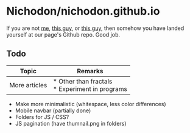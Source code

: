 # Nichodon/nichodon.github.io
If you are not [me](https://github.com/Nichodon), [this guy](https://github.com/Maydoh1239), or [this guy](https://github.com/anematode), then somehow you have landed yourself at our page's Github repo. Good job.
## Todo

Topic | Remarks
--- | ---
More articles | * Other than fractals<br>* Experiment in programs

* Make more minimalistic (whitespace, less color differences)
* Mobile navbar (partially done)
* Folders for JS / CSS?
* JS pagination (have thumnail.png in folders)

